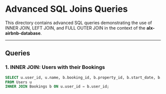 # Advanced SQL Joins Queries

This directory contains advanced SQL queries demonstrating the use of INNER JOIN, LEFT JOIN, and FULL OUTER JOIN in the context of the **alx-airbnb-database**.

---

## Queries

### 1. INNER JOIN: Users with their Bookings

```sql
SELECT u.user_id, u.name, b.booking_id, b.property_id, b.start_date, b.end_date
FROM Users u
INNER JOIN Bookings b ON u.user_id = b.user_id;
```
